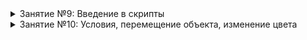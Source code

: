 <details><summary>Занятие №9: Введение в скрипты</summary>

1. [Скрипты. Программирование с помощью C#](https://github.com/UniumGames/Lessons/blob/master/09#Скрипты-Программирование-с-помощью-c)
2. [Панель консоли](https://github.com/UniumGames/Lessons/blob/master/09#Панель-консоли)
3. [Установка среды разработки](https://github.com/UniumGames/Lessons/blob/master/09#Установка-среды-разработки)
4. [Создание первого скрипта: вывод сообщения в консоль](https://github.com/UniumGames/Lessons/blob/master/09#Создание-первого-скрипта-вывод-сообщения-в-консоль)
5. [Добавление и запуск скрипта](https://github.com/UniumGames/Lessons/tree/master/09#Добавление-и-запуск-скрипта)
6. [Комментарии](https://github.com/UniumGames/Lessons/blob/master/09#Комментарии)
7. [События](https://github.com/UniumGames/Lessons/blob/master/09#События)
8. [Переменные](https://github.com/UniumGames/Lessons/blob/master/09#Переменные)
9. [Операции с переменными](https://github.com/UniumGames/Lessons/blob/master/09#Операции-с-переменными)
10. [Конкатенация строк](https://github.com/UniumGames/Lessons/blob/master/09#Конкатенация-строк)
11. [Счетчик времени с помощью Time.deltaTime](https://github.com/UniumGames/Lessons/blob/master/09#Счетчик-времени-с-помощью-timedeltatime)
12. [Позиция объекта](https://github.com/UniumGames/Lessons/blob/master/09#Позиция-объекта)
13. [Получение внешних объектов и параметров](https://github.com/UniumGames/Lessons/blob/master/09#Получение-внешних-объектов-и-параметров)

Задания

1. [Координаты игрока](https://github.com/UniumGames/Lessons/tree/master/09/01)
2. [Таймер (часть №1)](https://github.com/UniumGames/Lessons/tree/master/09/02)
3. [Расстояние до объекта](https://github.com/UniumGames/Lessons/tree/master/09/03)
4. [Длина окружности](https://github.com/UniumGames/Lessons/tree/master/09/04)
5. [Сколько золотых монет](https://github.com/UniumGames/Lessons/tree/master/09/05)

</details>

<details><summary>Занятие №10: Условия, перемещение объекта, изменение цвета</summary>

1. [Conditions (Условия)](https://github.com/UniumGames/Lessons/tree/master/10#conditions-Условия)
2. [Оператор if](https://github.com/UniumGames/Lessons/tree/master/10#Оператор-if)
3. [Неверное условие, else](https://github.com/UniumGames/Lessons/tree/master/10#Неверное-условие-else)
4. [Цепочка условий, else if](https://github.com/UniumGames/Lessons/tree/master/10#Цепочка-условий-else-if)
5. [Операторы сравнения](https://github.com/UniumGames/Lessons/tree/master/10#Операторы-сравнения)
6. [Обращение к компонентам](https://github.com/UniumGames/Lessons/tree/master/10#Обращение-к-компонентам)
7. [Задание координат объекта](https://github.com/UniumGames/Lessons/tree/master/10#Задание-координат-объекта)
8. [Движение объекта](https://github.com/UniumGames/Lessons/tree/master/10#Движение-объекта)
9. [Задание угла поворота объекта](https://github.com/UniumGames/Lessons/tree/master/10#Задание-угла-поворота-объекта)
10. [Вращение объекта](https://github.com/UniumGames/Lessons/tree/master/10#Вращение-объекта)
11. [Задание масштаба](https://github.com/UniumGames/Lessons/tree/master/10#Задание-масштаба)
12. [Задание цвета материала](https://github.com/UniumGames/Lessons/tree/master/10#Задание-цвета-материала)
13. [Создание собственного цвета](https://github.com/UniumGames/Lessons/tree/master/10#Создание-собственного-цвета)

Задания

1. [Определение высоты самолета](https://github.com/UniumGames/Lessons/tree/master/10/01)
2. [Таймер (часть №2)](https://github.com/UniumGames/Lessons/tree/master/10/02)
3. [Светофор](https://github.com/UniumGames/Lessons/tree/master/10/03)
4. [Секундомер](https://github.com/UniumGames/Lessons/tree/master/10/04)
5. [Что делает программа](https://github.com/UniumGames/Lessons/tree/master/10/05)

</details>